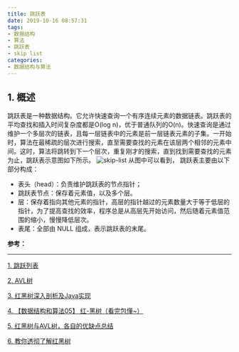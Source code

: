 ```yaml
---
title: 跳跃表
date: 2019-10-16 08:57:31
tags:
- 数据结构
- 算法
- 跳跃表
- skip list
categories:
- 数据结构与算法
---
```


## 1. 概述
跳跃表是一种数据结构。它允许快速查询一个有序连续元素的数据链表。跳跃表的平均查找和插入时间复杂度都是O(log n)，优于普通队列的O(n)。快速查询是通过维护一个多层次的链表，且每一层链表中的元素是前一层链表元素的子集。一开始时，算法在最稀疏的层次进行搜索，直至需要查找的元素在该层两个相邻的元素中间。这时，算法将跳转到下一个层次，重复刚才的搜索，直到找到需要查找的元素为止，跳跃表示意图如下所示。
![skip-list](/images/skip-list.png "skip-list")
从图中可以看到， 跳跃表主要由以下部分构成：
- 表头（head）：负责维护跳跃表的节点指针；
- 跳跃表节点：保存着元素值，以及多个层。
- 层：保存着指向其他元素的指针，高层的指针越过的元素数量大于等于低层的指针，为了提高查找的效率，程序总是从高层先开始访问，然后随着元素值范围的缩小，慢慢降低层次。
- 表尾：全部由 NULL 组成，表示跳跃表的末尾。

**参考：**

----
[1]:https://zh.wikipedia.org/wiki/%E8%B7%B3%E8%B7%83%E5%88%97%E8%A1%A8
[2]:https://zh.wikipedia.org/wiki/AVL%E6%A0%91
[3]:https://tech.meituan.com/2016/12/02/redblack-tree.html
[4]:https://blog.csdn.net/eson_15/article/details/51144079
[5]:https://www.jianshu.com/p/37436ed14cc6
[6]:https://github.com/julycoding/The-Art-Of-Programming-By-July/blob/master/ebook/zh/03.01.md

[1. 跳跃列表][1]

[2. AVL树][2]

[3. 红黑树深入剖析及Java实现][3]

[4. 【数据结构和算法05】 红-黑树（看完包懂~）][4]

[5. 红黑树与AVL树，各自的优缺点总结][5]

[6. 教你透彻了解红黑树][6]
